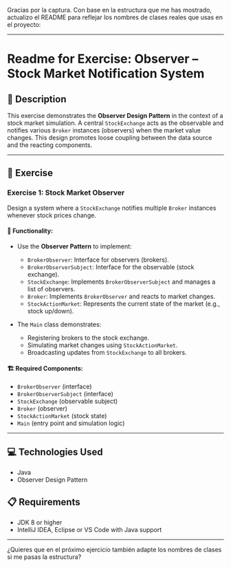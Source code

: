 Gracias por la captura. Con base en la estructura que me has mostrado, actualizo el README para reflejar los nombres de clases reales que usas en el proyecto:

---

# Readme for Exercise: Observer – Stock Market Notification System

## 📄 Description

This exercise demonstrates the **Observer Design Pattern** in the context of a stock market simulation. A central `StockExchange` acts as the observable and notifies various `Broker` instances (observers) when the market value changes. This design promotes loose coupling between the data source and the reacting components.

---

## 🚀 Exercise

### Exercise 1: Stock Market Observer

Design a system where a `StockExchange` notifies multiple `Broker` instances whenever stock prices change.

#### 🧩 Functionality:

* Use the **Observer Pattern** to implement:

  * `BrokerObserver`: Interface for observers (brokers).
  * `BrokerObserverSubject`: Interface for the observable (stock exchange).
  * `StockExchange`: Implements `BrokerObserverSubject` and manages a list of observers.
  * `Broker`: Implements `BrokerObserver` and reacts to market changes.
  * `StockActionMarket`: Represents the current state of the market (e.g., stock up/down).
* The `Main` class demonstrates:

  * Registering brokers to the stock exchange.
  * Simulating market changes using `StockActionMarket`.
  * Broadcasting updates from `StockExchange` to all brokers.

#### 🏗️ Required Components:

* `BrokerObserver` (interface)
* `BrokerObserverSubject` (interface)
* `StockExchange` (observable subject)
* `Broker` (observer)
* `StockActionMarket` (stock state)
* `Main` (entry point and simulation logic)

---

## 💻 Technologies Used

* Java
* Observer Design Pattern

## 📋 Requirements

* JDK 8 or higher
* IntelliJ IDEA, Eclipse or VS Code with Java support

---

¿Quieres que en el próximo ejercicio también adapte los nombres de clases si me pasas la estructura?
